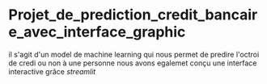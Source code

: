 # Projet_de_prediction_credit_bancaire_avec_interface_graphic

il s'agit d'un model de machine learning qui nous permet de predire l'octroi de credi ou non à une personne 
nous avons egalemet conçu une interface interactive grâce *streamlit* 
